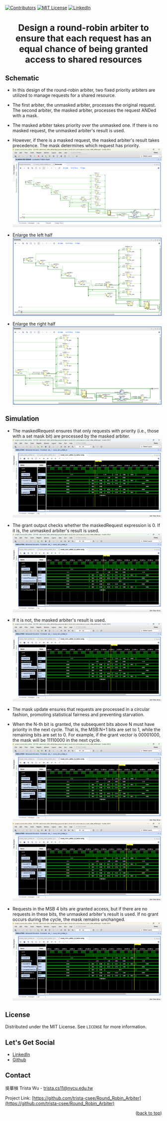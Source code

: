 <a name="readme-top"></a>
<!-- PROJECT SHIELDS -->
[![Contributors][contributors-shield]]()
[![MIT License][license-shield]][license-url]
[![LinkedIn][linkedin-shield]][linkedin-url]

<!-- PROJECT Name --> 
<h1 align="center">Design a round-robin arbiter to ensure that each request has an equal chance of being granted access to shared resources</h1>

<!-- Schematic -->
## Schematic
* In this design of the round-robin arbiter, two fixed priority arbiters are utilized to manage requests for a shared resource.
* The first arbiter, the unmasked arbiter, processes the original request.
  The second arbiter, the masked arbiter, processes the request ANDed with a mask.
* The masked arbiter takes priority over the unmasked one.
  If there is no masked request, the unmasked arbiter's result is used.
* However, if there is a masked request, the masked arbiter's result takes precedence. The mask determines which request has priority.
![image](https://github.com/trista-csee/Round_Robin_Arbiter/blob/main/Schmatic_all.png)

* Enlarge the left half
![image](https://github.com/trista-csee/Round_Robin_Arbiter/blob/main/Schmatic_left.png)

* Enlarge the right half
![image](https://github.com/trista-csee/Round_Robin_Arbiter/blob/main/Schmatic_right.png)

<!-- Simulation -->
## Simulation
* The maskedRequest ensures that only requests with priority (i.e., those with a set mask bit) are processed by the masked arbiter.
![image](https://github.com/trista-csee/Round_Robin_Arbiter/blob/main/request%5B0%5D%3D1_Simulation.png)

* The grant output checks whether the maskedRequest expression is 0.
  If it is, the unmasked arbiter's result is used.
![image](https://github.com/trista-csee/Round_Robin_Arbiter/blob/main/request%5B0%5D%3D0_Simulation.png)
* If it is not, the masked arbiter's result is used.
![image](https://github.com/trista-csee/Round_Robin_Arbiter/blob/main/request%5B0%5D%26request%5B1%5D%3D1_Simulation.png)

* The mask update ensures that requests are processed in a circular fashion, promoting statistical fairness and preventing starvation.
* When the N-th bit is granted, the subsequent bits above N must have priority in the next cycle.
  That is, the MSB:N+1 bits are set to 1, while the remaining bits are set to 0.
  For example, if the grant vector is 00001000, the mask will be 11110000 in the next cycle. 
![image](https://github.com/trista-csee/Round_Robin_Arbiter/blob/main/request%5B2%5D%3D1%26request%5B1%5D%3D0_Simulation.png)
![image](https://github.com/trista-csee/Round_Robin_Arbiter/blob/main/request%5B3%5D%3D1%26request%5B2%5D%3D0_Simulation.png)

* Requests in the MSB 4 bits are granted access, but if there are no requests in these bits, the unmasked arbiter's result is used.
  If no grant occurs during the cycle, the mask remains unchanged.
![image](https://github.com/trista-csee/Round_Robin_Arbiter/blob/main/request%5B3%5D%3D0_Simulation.png)

<!-- LICENSE -->
## License
Distributed under the MIT License. See `LICENSE` for more information.

<!-- LET'S GET SOCIAL -->
## Let's Get Social
* [LinkedIn](https://www.linkedin.com/in/hua-chen-wu-363252241/)
* [Github](https://github.com/trista-csee)

<!-- CONTACT -->
## Contact
吳華楨 Trista Wu - trista.cs11@nycu.edu.tw

Project Link: [https://github.com/trista-csee/Round_Robin_Arbiter](https://github.com/trista-csee/Round_Robin_Arbiter)

<p align="right">(<a href="#readme-top">back to top</a>)</p>

<!-- MARKDOWN LINKS & IMAGES -->
[contributors-shield]: https://img.shields.io/badge/contributors-1-orange.svg?style=flat-square
[license-shield]: https://img.shields.io/badge/license-MIT-blue.svg?style=flat-square
[license-url]: https://choosealicense.com/licenses/mit
[linkedin-shield]: https://img.shields.io/badge/-LinkedIn-black.svg?style=flat-square&logo=linkedin&colorB=555
[linkedin-url]: https://www.linkedin.com/in/hua-chen-wu-363252241/
[product-screenshot]: ./images/projects/portfolio.jpg

